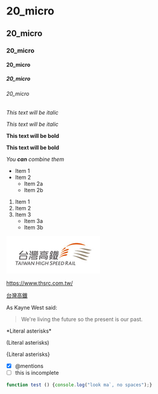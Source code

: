 # 20_micro
## 20_micro
### 20_micro
#### 20_micro
##### 20_micro
###### 20_micro

*This text will be italic*

_This text will be italic_

**This text will be bold**

__This text will be bold__

*You **can** combine them*

* Item 1
* Item 2
  * Item 2a
  * Item 2b
  
1. Item 1
2. Item 2
3. Item 3
   * Item 3a
   * Item 3b
   
![nkust logo](Logo.jpg "高鐵")

<https://www.thsrc.com.tw/>

[台灣高鐵](https://www.thsrc.com.tw/)

As Kayne West said:

> We're living the future so
> the present is our past.

\*Literal asterisks\*

\(Literal asterisks\)

\{Literal asterisks\}

- [X] @mentions
- [ ] this is incomplete

```javascript
function test () {console.log("look ma`, no spaces");}
```

